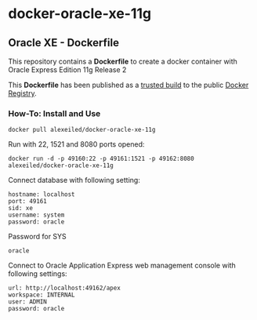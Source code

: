 docker-oracle-xe-11g
============================

## Oracle XE - Dockerfile

This repository contains a **Dockerfile** to create a docker container with Oracle Express Edition 11g Release 2

This **Dockerfile** has been published as a [trusted build](https://index.docker.io/u/alexeiled/docker-oracle-xe-11g/) to the public [Docker Registry](https://index.docker.io/).


### How-To: Install and Use


```
docker pull alexeiled/docker-oracle-xe-11g
```

Run with 22, 1521 and 8080 ports opened:
```
docker run -d -p 49160:22 -p 49161:1521 -p 49162:8080 alexeiled/docker-oracle-xe-11g
```

Connect database with following setting:
```
hostname: localhost
port: 49161
sid: xe
username: system
password: oracle
```

Password for SYS
```
oracle
```

Connect to Oracle Application Express web management console with following settings:
```
url: http://localhost:49162/apex
workspace: INTERNAL
user: ADMIN
password: oracle
```

